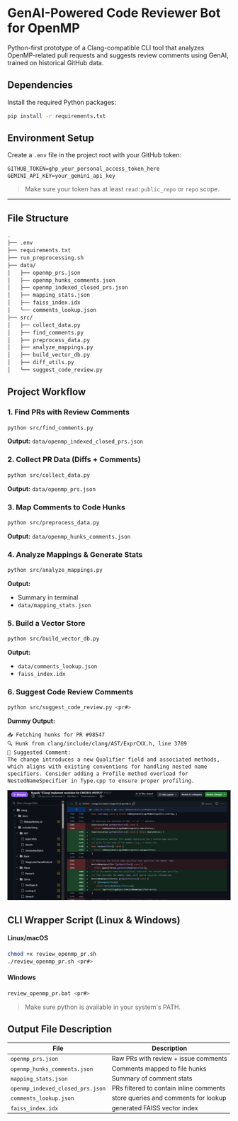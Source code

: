# GenAI-Powered Code Reviewer Bot for OpenMP

Python-first prototype of a Clang-compatible CLI tool that analyzes OpenMP-related pull requests and suggests review comments using GenAI, trained on historical GitHub data.

## Dependencies

Install the required Python packages:

```bash
pip install -r requirements.txt
```

## Environment Setup

Create a `.env` file in the project root with your GitHub token:

```env
GITHUB_TOKEN=ghp_your_personal_access_token_here
GEMINI_API_KEY=your_gemini_api_key
```

> Make sure your token has at least `read:public_repo` or `repo` scope.

---

## File Structure

```bash
.
├── .env
├── requirements.txt
├── run_preprocessing.sh
├── data/
│   ├── openmp_prs.json
│   ├── openmp_hunks_comments.json
│   ├── openmp_indexed_closed_prs.json
│   ├── mapping_stats.json
│   ├── faiss_index.idx
│   └── comments_lookup.json
├── src/
│   ├── collect_data.py
│   ├── find_comments.py
│   ├── preprocess_data.py
│   ├── analyze_mappings.py
│   ├── build_vector_db.py
│   ├── diff_utils.py
│   └── suggest_code_review.py

```

## Project Workflow

### 1. Find PRs with Review Comments

```bash
python src/find_comments.py
```

**Output:** `data/openmp_indexed_closed_prs.json`


### 2. Collect PR Data (Diffs + Comments)

```bash
python src/collect_data.py
```

**Output:** `data/openmp_prs.json`


### 3. Map Comments to Code Hunks

```bash
python src/preprocess_data.py
```

**Output:** `data/openmp_hunks_comments.json`


### 4. Analyze Mappings & Generate Stats

```bash
python src/analyze_mappings.py
```

**Output:**

* Summary in terminal
* `data/mapping_stats.json`


### 5. Build a Vector Store

```bash
python src/build_vector_db.py
```

**Output:**

* `data/comments_lookup.json`
* `faiss_index.idx`


### 6. Suggest Code Review Comments

```bash
python src/suggest_code_review.py <pr#>
```

**Dummy Output:**
 ```
📥 Fetching hunks for PR #98547 
🔍 Hunk from clang/include/clang/AST/ExprCXX.h, line 3789
💬 Suggested Comment:
The change introduces a new Qualifier field and associated methods, which aligns with existing conventions for handling nested name specifiers. Consider adding a Profile method overload for NestedNameSpecifier in Type.cpp to ensure proper profiling.
```
![Dummy_output](dummy_output.png)

## CLI Wrapper Script (Linux & Windows)

#### Linux/macOS

```bash
chmod +x review_openmp_pr.sh
./review_openmp_pr.sh <pr#>
```

#### Windows

```bash
review_openmp_pr.bat <pr#>
```

> Make sure python is available in your system's PATH.

## Output File Description

| File                            | Description                             |
| ------------------------------- | --------------------------------------- |
| `openmp_prs.json`               | Raw PRs with review + issue comments    |
| `openmp_hunks_comments.json`    | Comments mapped to file hunks           |
| `mapping_stats.json`            | Summary of comment stats                |
| `openmp_indexed_closed_prs.json`| PRs filtered to contain inline comments |
| `comments_lookup.json`          | store queries and comments for lookup   |
| `faiss_index.idx`               | generated FAISS vector index            |
